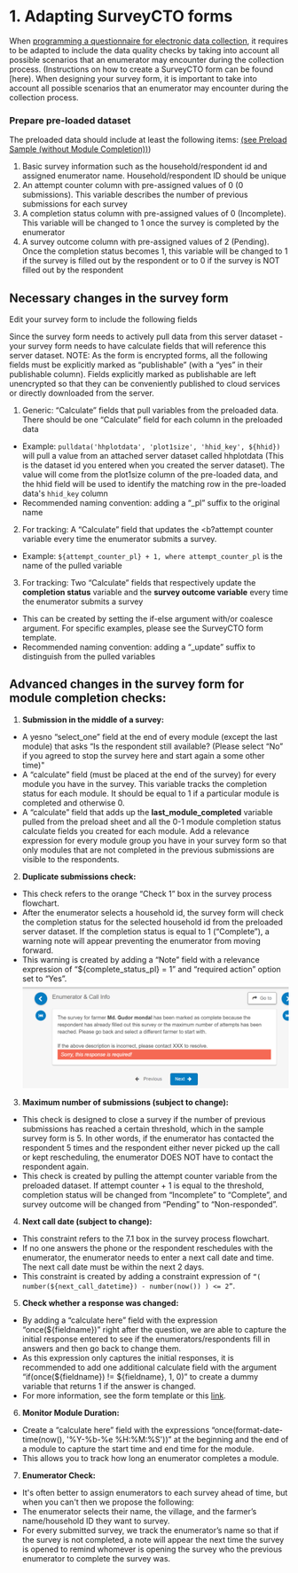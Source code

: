 
# 1. Adapting SurveyCTO forms
When [programming a questionnaire for electronic data collection](https://docs.surveycto.com/02-designing-forms/01-core-concepts/), it requires to be adapted to include the data quality checks by taking into account all possible scenarios that an enumerator may encounter during the collection process. (Instructions on how to create a SurveyCTO form can be found [here). When designing your survey form, it is important to take into account all possible scenarios that an enumerator may encounter during the collection process.


### Prepare pre-loaded dataset

The preloaded data should include at least the following items:
[(see Preload Sample (without Module Completion))](https://github.com/dime-worldbank/iesurveykit/blob/initial-update/Survey%20Checks/scto/Preloaded%20Data%20Sample.xlsx))

  1. Basic survey information such as the household/respondent id and assigned enumerator name.  Household/respondent ID should be unique
  2. An attempt counter column with pre-assigned values of 0 (0 submissions). This variable describes the number of previous submissions for each survey
  3. A completion status column with pre-assigned values of 0 (Incomplete). This variable will be changed to 1 once the survey is completed by the enumerator
  4. A survey outcome column with pre-assigned values of 2 (Pending).  Once the completion status becomes 1, this variable will be changed to 1 if the survey is filled out by the respondent or to 0 if the survey is NOT filled out by the respondent




## Necessary changes in the survey form
Edit your survey form to include the following fields

Since the survey form needs to actively pull data from this server dataset - your survey form needs to have calculate fields that will reference this server dataset.
NOTE: As the form is encrypted forms, all the following fields must be explicitly marked as “publishable” (with a “yes” in their publishable column). Fields explicitly marked as publishable are left unencrypted so that they can be conveniently published to cloud services or directly downloaded from the server.

1. Generic: “Calculate” fields that pull variables from the preloaded data. There should be one “Calculate” field for each column in the preloaded data
  * Example:  `pulldata('hhplotdata', 'plot1size', 'hhid_key', ${hhid})` will pull a value from an attached server dataset called hhplotdata (This is the dataset id you entered when you created the server dataset). The value will come from the plot1size column of the pre-loaded data, and the hhid field will be used to identify the matching row in the pre-loaded data's `hhid_key` column
  * Recommended naming convention:  adding a “_pl” suffix to the original name

2. For tracking: A “Calculate” field that updates the <b?attempt counter</b> variable every time the enumerator submits a survey.
* Example: `${attempt_counter_pl} + 1, where attempt_counter_pl` is the name of the pulled variable

3. For tracking: Two “Calculate” fields that respectively update the <b>completion status</b> variable and the <b>survey outcome variable</b> every time the enumerator submits a survey
  * This can be created by setting the if-else argument with/or coalesce argument. For specific examples, please see the SurveyCTO form template.
  * Recommended naming convention: adding a “_update” suffix to distinguish from the pulled variables

## Advanced changes in the survey form for module completion checks:
1. <b> Submission in the middle of a survey: </b>
- A yesno “select_one” field at the end of every module (except the last module) that asks “Is the respondent still available? (Please select “No” if you agreed to stop the survey here and start again a some other time)"
- A “calculate” field (must be placed at the end of the survey) for every module you have in the survey. This variable tracks the completion status for each module.  It should be equal to 1 if a particular module is completed and otherwise 0.
- A “calculate” field that adds up the <b>last_module_completed</b> variable pulled from the preload sheet and all the 0-1 module completion status calculate fields you created for each module.
Add a relevance expression for every module group you have in your survey form so that only modules that are not completed in the previous submissions are visible to the respondents.
2. <b>Duplicate submissions check:</b>
- This check refers to the orange “Check 1” box in the survey process flowchart.
- After the enumerator selects a household id, the survey form will check the completion status for the selected household id from the preloaded server dataset. If the completion status is equal to 1 (“Complete”), a warning note will appear preventing the enumerator from moving forward.
- This warning is created by adding a “Note” field with a relevance expression of “${complete_status_pl} = 1”  and “required action” option set to “Yes”.
<img src="https://github.com/dime-worldbank/iesurveykit/blob/initial-update/Survey%20Checks/img/image3.png"><!--- Image is read from master branch or use full URL-->
3. <b>Maximum number of submissions (subject to change):</b>
- This check is designed to close a survey if the number of previous submissions has reached a certain threshold, which in the sample survey form is 5. In other words, if the enumerator has contacted the respondent 5 times and the respondent either never picked up the call or kept rescheduling, the enumerator DOES NOT have to contact the respondent again.
- This check is created by pulling the attempt counter variable from the preloaded dataset. If attempt counter + 1 is equal to the threshold, completion status will be changed from “Incomplete” to “Complete”, and survey outcome will be changed from “Pending” to “Non-responded”.
4. <b>Next call date (subject to change):</b>
- This constraint refers to the 7.1 box in the survey process flowchart.
- If no one answers the phone or the respondent reschedules with the enumerator, the enumerator needs to enter a next call date and time. The next call date must be within the next 2 days.
- This constraint is created by adding a constraint expression of `“( number(${next_call_datetime}) - number(now()) ) <= 2”`.
5. <b>Check whether a response was changed:</b>
 - By adding a “calculate here” field with the expression “once(${fieldname})” right after the question, we are able to capture the initial response entered to see if the enumerators/respondents fill in answers and then go back to change them.
 - As this expression only captures the initial responses, it is recommended to add one additional calculate field with the argument “if(once(${fieldname}) != ${fieldname}, 1, 0)” to create a dummy variable that returns 1 if the answer is changed.
 - For more information, see the form template or this [link](https://www.surveycto.com/best-practices/using-calculations/).
6. <b>Monitor Module Duration:</b>
- Create a “calculate here” field with the expressions “once(format-date-time(now(), '%Y-%b-%e %H:%M:%S'))” at the beginning and the end of a module to capture the start time and end time for the module.
- This allows you to track how long an enumerator completes a module.
7. <b>Enumerator Check:</b>
- It's often better to assign enumerators to each survey ahead of time, but when you can't then we propose the following:
- The enumerator selects their name, the village, and the farmer’s name/household ID they want to survey.
- For every submitted survey, we track the enumerator’s name so that if the survey is not completed, a note will appear the next time the survey is opened to remind whomever is opening the survey who the previous enumerator to complete the survey was.  
